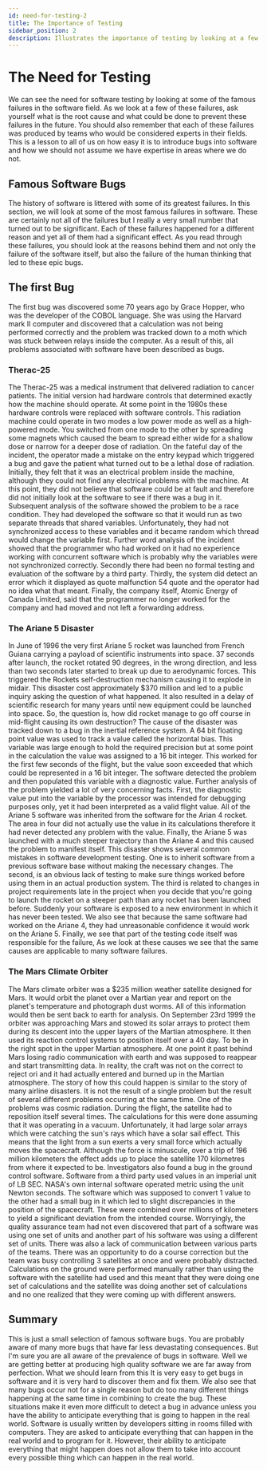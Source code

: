 ```yaml
---
id: need-for-testing-2
title: The Importance of Testing
sidebar_position: 2
description: Illustrates the importance of testing by looking at a few famous software failures.
---
```


# The Need for Testing

We can see the need for software testing by looking at some of the famous failures in the software field. As we look at a few of these failures, ask yourself what is the root cause and what could be done to prevent these failures in the future. You should also remember that each of these failures was produced by teams who would be considered experts in their fields. This is a lesson to all of us on how easy it is to introduce bugs into software and how we should not assume we have expertise in areas where we do not.

## Famous Software Bugs

The history of software is littered with some of its greatest failures. In this section, we will look at some of the most famous failures in software. These are certainly not all of the failures but I really a very small number that turned out to be significant. Each of these failures happened for a different reason and yet all of them had a significant effect. As you read through these failures, you should look at the reasons behind them and not only the failure of the software itself, but also the failure of the human thinking that led to these epic bugs.

## The first Bug

The first bug was discovered some 70 years ago by Grace Hopper, who was the developer of the COBOL language. She was using the Harvard mark II computer and discovered that a calculation was not being performed correctly and the problem was tracked down to a moth which was stuck between relays inside the computer. As a result of this, all problems associated with software have been described as bugs.

### Therac-25

The Therac-25 was a medical instrument that delivered radiation to cancer patients. The initial version had hardware controls that determined exactly how the machine should operate. At some point in the 1980s these hardware controls were replaced with software controls. This radiation machine could operate in two modes a low power mode as well as a high-powered mode. You switched from one mode to the other by spreading some magnets which caused the beam to spread either wide for a shallow dose or narrow for a deeper dose of radiation.
On the fateful day of the incident, the operator made a mistake on the entry keypad which triggered a bug and gave the patient what turned out to be a lethal dose of radiation. Initially, they felt that it was an electrical problem inside the machine, although they could not find any electrical problems with the machine. At this point, they did not believe that software could be at fault and therefore did not initially look at the software to see if there was a bug in it.
Subsequent analysis of the software showed the problem to be a race condition. They had developed the software so that it would run as two separate threads that shared variables. Unfortunately, they had not synchronized access to these variables and it became random which thread would change the variable first.
Further word analysis of the incident showed that the programmer who had worked on it had no experience working with concurrent software which is probably why the variables were not synchronized correctly. Secondly there had been no formal testing and evaluation of the software by a third party. Thirdly, the system did detect an error which it displayed as quote malfunction 54 quote and the operator had no idea what that meant. Finally, the company itself, Atomic Energy of Canada Limited, said that the programmer no longer worked for the company and had moved and not left a forwarding address.

### The Ariane 5 Disaster

In June of 1996 the very first Ariane 5 rocket was launched from French Guiana carrying a payload of scientific instruments into space. 37 seconds after launch, the rocket rotated 90 degrees, in the wrong direction, and less than two seconds later started to break up due to aerodynamic forces. This triggered the Rockets self-destruction mechanism causing it to explode in midair.
This disaster cost approximately $370 million and led to a public inquiry asking the question of what happened. It also resulted in a delay of scientific research for many years until new equipment could be launched into space. So, the question is, how did rocket manage to go off course in mid-flight causing its own destruction?
The cause of the disaster was tracked down to a bug in the inertial reference system. A 64 bit floating point value was used to track a value called the horizontal bias. This variable was large enough to hold the required precision but at some point in the calculation the value was assigned to a 16 bit integer. This worked for the first few seconds of the flight, but the value soon exceeded that which could be represented in a 16 bit integer. The software detected the problem and then populated this variable with a diagnostic value.
Further analysis of the problem yielded a lot of very concerning facts. First, the diagnostic value put into the variable by the processor was intended for debugging purposes only, yet it had been interpreted as a valid flight value. All of the Ariane 5 software was inherited from the software for the Arian 4 rocket. The area in four did not actually use the value in its calculations therefore it had never detected any problem with the value. Finally, the Ariane 5 was launched with a much steeper trajectory than the Ariane 4 and this caused the problem to manifest itself.
This disaster shows several common mistakes in software development testing. One is to inherit software from a previous software base without making the necessary changes. The second, is an obvious lack of testing to make sure things worked before using them in an actual production system. The third is related to changes in project requirements late in the project when you decide that you're going to launch the rocket on a steeper path than any rocket has been launched before. Suddenly your software is exposed to a new environment in which it has never been tested. We also see that because the same software had worked on the Ariane 4, they had unreasonable confidence it would work on the Ariane 5. Finally, we see that part of the testing code itself was responsible for the failure, As we look at these causes we see that the same causes are applicable to many software failures.

### The Mars Climate Orbiter

The Mars climate orbiter was a $235 million weather satellite designed for Mars. It would orbit the planet over a Martian year and report on the planet's temperature and photograph dust worms. All of this information would then be sent back to earth for analysis. On September 23rd 1999 the orbiter was approaching Mars and stowed its solar arrays to protect them during its descent into the upper layers of the Martian atmosphere. It then used its reaction control systems to position itself over a 40 day. To be in the right spot in the upper Martian atmosphere. At one point it past behind Mars losing radio communication with earth and was supposed to reappear and start transmitting data. In reality, the craft was not on the correct to reject ori and it had actually entered and burned up in the Martian atmosphere.
The story of how this could happen is similar to the story of many airline disasters. It is not the result of a single problem but the result of several different problems occurring at the same time. One of the problems was cosmic radiation. During the flight, the satellite had to reposition itself several times. The calculations for this were done assuming that it was operating in a vacuum. Unfortunately, it had large solar arrays which were catching the sun's rays which have a solar sail effect. This means that the light from a sun exerts a very small force which actually moves the spacecraft. Although the force is minuscule, over a trip of 196 million kilometers the effect adds up to place the satellite 170 kilometres from where it expected to be.
Investigators also found a bug in the ground control software. Software from a third party used values in an imperial unit of LB SEC. NASA's own internal software operated metric using the unit Newton seconds. The software which was supposed to convert 1 value to the other had a small bug in it which led to slight discrepancies in the position of the spacecraft. These were combined over millions of kilometers to yield a significant deviation from the intended course. Worryingly, the quality assurance team had not even discovered that part of a software was using one set of units and another part of his software was using a different set of units.
There was also a lack of communication between various parts of the teams. There was an opportunity to do a course correction but the team was busy controlling 3 satellites at once and were probably distracted. Calculations on the ground were performed manually rather than using the software with the satellite had used and this meant that they were doing one set of calculations and the satellite was doing another set of calculations and no one realized that they were coming up with different answers.

## Summary

This is just a small selection of famous software bugs. You are probably aware of many more bugs that have far less devastating consequences. But I'm sure you are all aware of the prevalence of bugs in software. Well we are getting better at producing high quality software we are far away from perfection.
What we should learn from this It is very easy to get bugs in software and it is very hard to discover them and fix them. We also see that many bugs occur not for a single reason but do too many different things happening at the same time in combining to create the bug. These situations make it even more difficult to detect a bug in advance unless you have the ability to anticipate everything that is going to happen in the real world. Software is usually written by developers sitting in rooms filled with computers. They are asked to anticipate everything that can happen in the real world and to program for it. However, their ability to anticipate everything that might happen does not allow them to take into account every possible thing which can happen in the real world.
